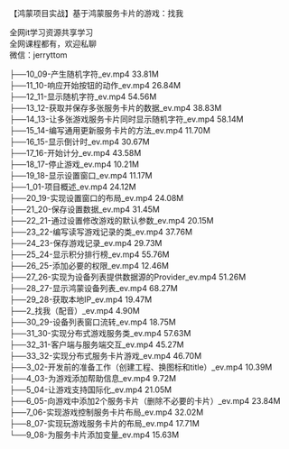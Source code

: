【鸿蒙项目实战】基于鸿蒙服务卡片的游戏：找我

全网it学习资源共享学习<br>全网课程都有，欢迎私聊<br>微信：jerryttom<br>

├──10_09-产生随机字符_ev.mp4 33.81M<br> ├──11_10-响应开始按钮的动作_ev.mp4 26.84M<br> ├──12_11-显示随机字符_ev.mp4 54.56M<br> ├──13_12-获取并保存多张服务卡片的数据_ev.mp4 38.83M<br> ├──14_13-让多张游戏服务卡片同时显示随机字符_ev.mp4 58.14M<br> ├──15_14-编写通用更新服务卡片的方法_ev.mp4 11.70M<br> ├──16_15-显示倒计时_ev.mp4 30.67M<br> ├──17_16-开始计分_ev.mp4 43.58M<br> ├──18_17-停止游戏_ev.mp4 10.21M<br> ├──19_18-显示设置窗口_ev.mp4 11.17M<br> ├──1_01-项目概述_ev.mp4 24.12M<br> ├──20_19-实现设置窗口的布局_ev.mp4 24.08M<br> ├──21_20-保存设置数据_ev.mp4 31.45M<br> ├──22_21-通过设置修改游戏的默认参数_ev.mp4 20.15M<br> ├──23_22-编写读写游戏记录的类_ev.mp4 37.76M<br> ├──24_23-保存游戏记录_ev.mp4 29.73M<br> ├──25_24-显示积分排行榜_ev.mp4 55.76M<br> ├──26_25-添加必要的权限_ev.mp4 12.46M<br> ├──27_26-实现为设备列表提供数据源的Provider_ev.mp4 51.26M<br> ├──28_27-显示鸿蒙设备列表_ev.mp4 68.27M<br> ├──29_28-获取本地IP_ev.mp4 19.47M<br> ├──2_找我（配音）_ev.mp4 4.90M<br> ├──30_29-设备列表窗口流转_ev.mp4 18.75M<br> ├──31_30-实现分布式游戏服务类_ev.mp4 57.63M<br> ├──32_31-客户端与服务端交互_ev.mp4 45.27M<br> ├──33_32-实现分布式服务卡片游戏_ev.mp4 46.70M<br> ├──3_02-开发前的准备工作（创建工程、换图标和title）_ev.mp4 10.39M<br> ├──4_03-为游戏添加帮助信息_ev.mp4 9.72M<br> ├──5_04-让游戏支持国际化_ev.mp4 21.05M<br> ├──6_05-向游戏中添加2个服务卡片（删除不必要的卡片）_ev.mp4 23.84M<br> ├──7_06-实现游戏控制服务卡片布局_ev.mp4 32.02M<br> ├──8_07-实现玩游戏服务卡片的布局_ev.mp4 17.71M<br> └──9_08-为服务卡片添加变量_ev.mp4 15.63M